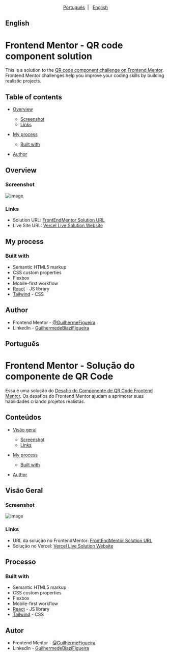 
<p align="center">
  <a href="#português">Português</a>&nbsp;&nbsp;|&nbsp;&nbsp;
  <a href="#english">English</a>
</p>

## English

# Frontend Mentor - QR code component solution

This is a solution to the [QR code component challenge on Frontend Mentor](https://www.frontendmentor.io/challenges/qr-code-component-iux_sIO_H). Frontend Mentor challenges help you improve your coding skills by building realistic projects.

## Table of contents

- [Overview](#overview)
  - [Screenshot](#screenshot)
  - [Links](#links)
- [My process](#my-process)
  - [Built with](#built-with)

- [Author](#author)

## Overview

### Screenshot

![image](https://user-images.githubusercontent.com/95925774/221325415-e7482aea-2077-4b58-8224-68db682d0189.png)

### Links

- Solution URL: [FrontEndMentor Solution URL](https://www.frontendmentor.io/solutions/tailwindcss-and-react-qr-code-component-_3XhaNB8Xp)
- Live Site URL: [Vercel Live Solution Website](https://qr-code-component-guilhermefigueira.vercel.app)

## My process

### Built with

- Semantic HTML5 markup
- CSS custom properties
- Flexbox
- Mobile-first workflow
- [React](https://reactjs.org/) - JS library
- [Tailwind](https://tailwindcss.com) - CSS

## Author

- Frontend Mentor - [@GuilhermeFigueira](https://www.frontendmentor.io/profile/GuilhermeFigueira)
- LinkedIn - [GuilhermedeBiaziFigueira](https://www.linkedin.com/in/guilherme-de-biazi-figueira-a77aa3250/)

## Português

# Frontend Mentor - Solução do componente de QR Code 

Essa é uma solução do [Desafio do Componente de QR Code Frontend Mentor](https://www.frontendmentor.io/challenges/qr-code-component-iux_sIO_H). Os desafios do Frontend Mentor ajudam a aprimorar suas habilidades criando projetos realistas.

## Conteúdos

- [Visão geral](#visãogeral)
  - [Screenshot](#screenshot)
  - [Links](#links)
- [My process](#my-process)
  - [Built with](#built-with)

- [Author](#author)

## Visão Geral

### Screenshot

![image](https://user-images.githubusercontent.com/95925774/221325415-e7482aea-2077-4b58-8224-68db682d0189.png)

### Links

- URL da solução no FrontendMentor: [FrontEndMentor Solution URL](https://www.frontendmentor.io/solutions/tailwindcss-and-react-qr-code-component-_3XhaNB8Xp)
- Solução no Vercel: [Vercel Live Solution Website](https://qr-code-component-guilhermefigueira.vercel.app)

## Processo

### Built with

- Semantic HTML5 markup
- CSS custom properties
- Flexbox
- Mobile-first workflow
- [React](https://reactjs.org/) - JS library
- [Tailwind](https://tailwindcss.com) - CSS

## Autor

- Frontend Mentor - [@GuilhermeFigueira](https://www.frontendmentor.io/profile/GuilhermeFigueira)
- LinkedIn - [GuilhermedeBiaziFigueira](https://www.linkedin.com/in/guilherme-de-biazi-figueira-a77aa3250/)

